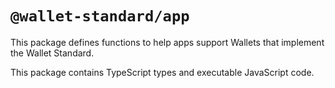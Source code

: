 # `@wallet-standard/app`

This package defines functions to help apps support Wallets that implement the Wallet Standard.

This package contains TypeScript types and executable JavaScript code.
